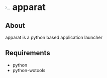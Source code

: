 ![logo](https://raw.githubusercontent.com/yafp/apparat/master/src/gfx/core/bt_appIcon_16.png) apparat
==========

## About
apparat is a python based application launcher


## Requirements
- python
- python-wxtools

